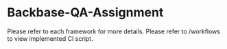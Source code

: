 # Backbase-QA-Assignment
Please refer to each framework for more details.
Please refer to /workflows to view implemented CI script.
